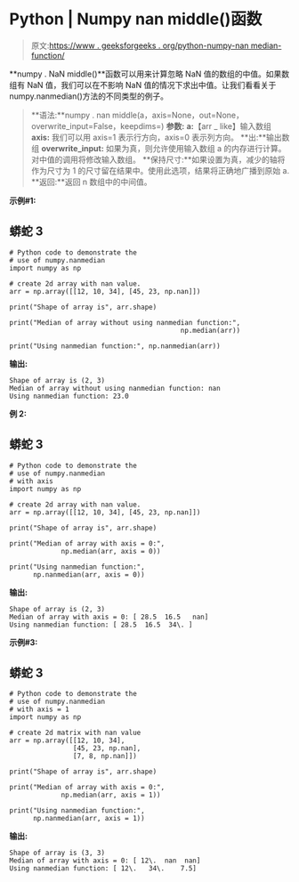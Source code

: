 # Python | Numpy nan middle()函数

> 原文:[https://www . geeksforgeeks . org/python-numpy-nan median-function/](https://www.geeksforgeeks.org/python-numpy-nanmedian-function/)

**numpy . NaN middle()**函数可以用来计算忽略 NaN 值的数组的中值。如果数组有 NaN 值，我们可以在不影响 NaN 值的情况下求出中值。让我们看看关于 numpy.nanmedian()方法的不同类型的例子。

> **语法:**numpy . nan middle(a，axis=None，out=None，overwrite_input=False，keepdims=)
> **参数:**
> **a:**【arr _ like】输入数组
> **axis:** 我们可以用 axis=1 表示行方向，axis=0 表示列方向。
> **出:**输出数组
> **overwrite_input:** 如果为真，则允许使用输入数组 a 的内存进行计算。对中值的调用将修改输入数组。
> **保持尺寸:**如果设置为真，减少的轴将作为尺寸为 1 的尺寸留在结果中。使用此选项，结果将正确地广播到原始 a.
> **返回:**返回 n 数组中的中间值。

**示例#1:**

## 蟒蛇 3

```
# Python code to demonstrate the
# use of numpy.nanmedian
import numpy as np

# create 2d array with nan value.
arr = np.array([[12, 10, 34], [45, 23, np.nan]])

print("Shape of array is", arr.shape)

print("Median of array without using nanmedian function:",
                                           np.median(arr))

print("Using nanmedian function:", np.nanmedian(arr))
```

**输出:**

```
Shape of array is (2, 3)
Median of array without using nanmedian function: nan
Using nanmedian function: 23.0
```

**例 2:**

## 蟒蛇 3

```
# Python code to demonstrate the
# use of numpy.nanmedian
# with axis
import numpy as np

# create 2d array with nan value.
arr = np.array([[12, 10, 34], [45, 23, np.nan]])

print("Shape of array is", arr.shape)

print("Median of array with axis = 0:",
             np.median(arr, axis = 0))

print("Using nanmedian function:",
      np.nanmedian(arr, axis = 0))
```

**输出:**

```
Shape of array is (2, 3)
Median of array with axis = 0: [ 28.5  16.5   nan]
Using nanmedian function: [ 28.5  16.5  34\. ]
```

**示例#3:**

## 蟒蛇 3

```
# Python code to demonstrate the
# use of numpy.nanmedian
# with axis = 1
import numpy as np

# create 2d matrix with nan value
arr = np.array([[12, 10, 34],
                [45, 23, np.nan], 
                [7, 8, np.nan]])

print("Shape of array is", arr.shape)

print("Median of array with axis = 0:",
             np.median(arr, axis = 1))

print("Using nanmedian function:",
      np.nanmedian(arr, axis = 1))
```

**输出:**

```
Shape of array is (3, 3)
Median of array with axis = 0: [ 12\.  nan  nan]
Using nanmedian function: [ 12\.   34\.    7.5]
```